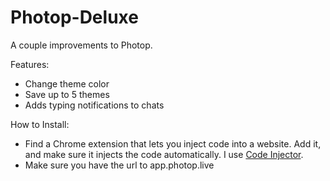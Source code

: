 # Photop-Deluxe
A couple improvements to Photop.

Features:
+ Change theme color
+ Save up to 5 themes
+ Adds typing notifications to chats

How to Install:
+ Find a Chrome extension that lets you inject code into a website. Add it, and make sure it injects the code automatically. I use [Code Injector](https://chrome.google.com/webstore/detail/code-injector/jgcallaoodbhagkaoobenaabockcejmc).
+ Make sure you have the url to app.photop.live
